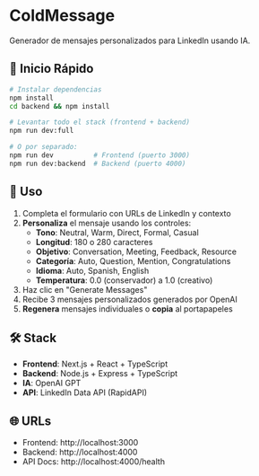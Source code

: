 # ColdMessage

Generador de mensajes personalizados para LinkedIn usando IA.

## 🚀 Inicio Rápido

```bash
# Instalar dependencias
npm install
cd backend && npm install

# Levantar todo el stack (frontend + backend)
npm run dev:full

# O por separado:
npm run dev          # Frontend (puerto 3000)
npm run dev:backend  # Backend (puerto 4000)
```

## 📱 Uso

1. Completa el formulario con URLs de LinkedIn y contexto
2. **Personaliza** el mensaje usando los controles:
   - **Tono**: Neutral, Warm, Direct, Formal, Casual
   - **Longitud**: 180 o 280 caracteres
   - **Objetivo**: Conversation, Meeting, Feedback, Resource
   - **Categoría**: Auto, Question, Mention, Congratulations
   - **Idioma**: Auto, Spanish, English
   - **Temperatura**: 0.0 (conservador) a 1.0 (creativo)
3. Haz clic en "Generate Messages"
4. Recibe 3 mensajes personalizados generados por OpenAI
5. **Regenera** mensajes individuales o **copia** al portapapeles

## 🛠️ Stack

- **Frontend**: Next.js + React + TypeScript
- **Backend**: Node.js + Express + TypeScript
- **IA**: OpenAI GPT
- **API**: LinkedIn Data API (RapidAPI)

## 🌐 URLs

- Frontend: http://localhost:3000
- Backend: http://localhost:4000
- API Docs: http://localhost:4000/health
